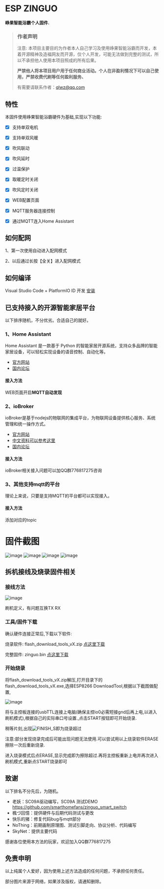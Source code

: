 # ESP ZINGUO
**峥果智能浴霸个人固件.**

> ### 作者声明
>
> 注意: 本项目主要目的为作者本人自己学习及使用峥果智能浴霸而开发，本着开源精神及造福网友而开源，仅个人开发，可能无法做到完整的测试，所以不承担他人使用本项目照成的所有后果。
>
> **严禁他人将本项目用户用于任何商业活动。个人在非盈利情况下可以自己使用，严禁收费代刷等任何盈利服务、**
> 
> 有需要请联系作者：qlwz@qq.com


## 特性

本固件使用峥果智能浴霸硬件为基础,实现以下功能:

- [x] 支持单双电机
- [x] 支持单双风暖
- [x] 吹风联动
- [x] 吹风延时
- [x] 过温保护
- [x] 取暖定时关闭
- [x] 吹风定时关闭
- [x] WEB配置页面
- [x] MQTT服务器连接控制
- [x] 通过MQTT连入Home Assistant


## 如何配网

1、第一次使用自动进入配网模式

2、以后通过长按【全关】进入配网模式

## 如何编译
Visual Studio Code + PlatformIO ID 开发  [安装](https://www.jianshu.com/p/c36f8be8c87f)

## 已支持接入的开源智能家居平台
以下排序随机，不分优劣。合适自己的就好。

### 1、Home Assistant
Home Assistant 是一款基于 Python 的智能家居开源系统，支持众多品牌的智能家居设备，可以轻松实现设备的语音控制、自动化等。
- [官方网站](https://www.home-assistant.io/)
- [国内论坛](https://bbs.hassbian.com/)

#### 接入方法
WEB页面开启**MQTT自动发现**  

### 2、ioBroker
ioBroker是基于nodejs的物联网的集成平台，为物联网设备提供核心服务、系统管理和统一操作方式。
- [官方网站](http://www.iobroker.net)
- [中文资料可以参考这里](https://doc.iobroker.cn/#/_zh-cn/)
- [国内论坛](https://bbs.iobroker.cn)
#### 接入方法
ioBroker相关接入问题可以加QQ群776817275咨询

### 3、其他支持mqtt的平台
理论上来说，只要是支持MQTT的平台都可以实现接入。

#### 接入方法
添加对应的topic

# 固件截图

![image](https://github.com/qlwz/esp_zinguo/blob/master/file/images/tab1.png?raw=true)
![image](https://github.com/qlwz/esp_zinguo/blob/master/file/images/tab2.png?raw=true)
![image](https://github.com/qlwz/esp_zinguo/blob/master/file/images/tab3.png?raw=true)
![image](https://github.com/qlwz/esp_zinguo/blob/master/file/images/tab4.png?raw=true)



## 拆机接线及烧录固件相关

### 接线方法

![image](https://github.com/qlwz/esp_zinguo/blob/master/file/flash/wiring_diagram.png?raw=true)

刷机定义，有问题互换TX RX

### 工具/固件下载

确认硬件连接正常后,下载以下软件:

烧录软件: flash_download_tools_vX.zip	[点这里下载](https://www.espressif.com/zh-hans/support/download/other-tools)

完整固件: zinguo.bin	[点这里下载](https://github.com/qlwz/esp_zinguo/releases)

### 开始烧录

将flash_download_tools_vX.zip解压,打开目录下的flash_download_tools_vX.exe,选择ESP8266 DownloadTool,根据以下截图做配置,

![image](https://github.com/qlwz/esp_dc1/blob/master/file/flash/flash1.png?raw=true)

将与主控板连接的usbTTL连接上电脑(确保主控io0必需短接gnd后再上电,以进入刷机模式),根据自己的实际串口号设置.,点击START按钮即可开始烧录.


稍等片刻,出现![FINISH_S](https://github.com/qlwz/esp_dc1/blob/master/file/flash/FINISH_S.bmp?raw=true)即为烧录超过


注意:部分发现烧录完成后可能出现问题无法使用.可以尝试用以上烧录软件ERASE擦除一次后重新烧录.

进入烧录模式后点ERASE,显示完成即为擦除超过.再将主控板重新上电并再次进入刷机模式,重新点START烧录即可



## 致谢
以下排名不分先后，为随机。
- 老妖：SC09A驱动编写，SC09A 测试DEMO https://github.com/smarthomefans/zinguo_smart_switch
- 楓づ回憶：提供硬件与后期代码测试与更改
- 快乐的猪：修复代码bug与mqtt部分
- NoThing：前期画制原理图、测试引脚走向、协议分析、代码编写
- SkyNet：提供主要代码

感谢各位使用本方法的玩家，欢迎加入QQ群776817275

## 免责申明
以上纯属个人爱好，因为使用上述方法造成的任何问题，不承担任何责任。

部分图片来源于网络，如果涉及版权，请通知删除。